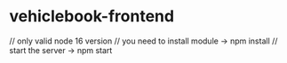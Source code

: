 # vehiclebook-frontend


// only valid node 16 version
// you need to install module -> npm install
// start the server -> npm start